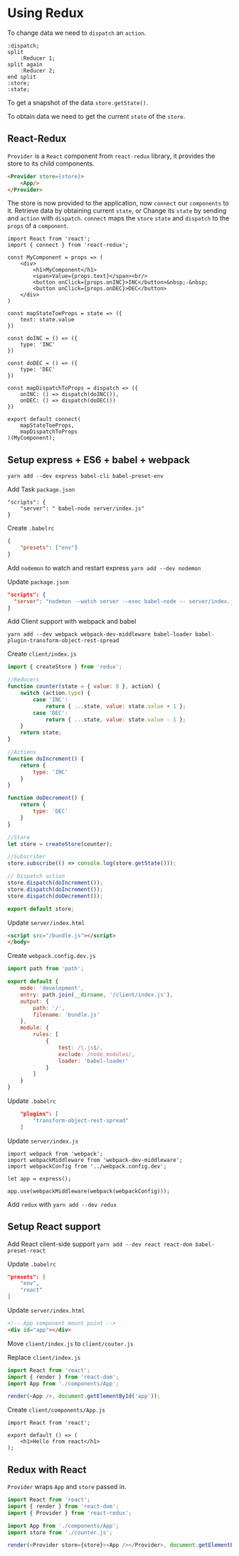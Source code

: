 # Using Redux
To change data we need to `dispatch` an `action`.

```plantuml
:dispatch;
split
    :Reducer 1;
split again 
    :Reducer 2;
end split
:store;
:state;
```

To get a snapshot of the data `store.getState()`.

To obtain data we need to get the current `state` of the `store`.

## React-Redux
`Provider` is a `React` component from `react-redux` library, it provides the store to its child components.

```html
<Provider store={store}>
    <App/>
</Provider>
```

The store is now provided to the application, now `connect` our `components` to it. Retrieve data by obtaining current `state`, or Change its `state` by sending and `action` with `dispatch`. `connect` maps the `store` `state` and `dispatch` to the `props` of a `component`.

```tsx
import React from 'react';
import { connect } from 'react-redux';

const MyComponent = props => (
    <div>
        <h1>MyComponent</h1>
        <span>Value={props.text}</span><br/>
        <button onClick={props.onINC}>INC</button>&nbsp;-&nbsp;
        <button onClick={props.onDEC}>DEC</button>
    </div>
)

const mapStateToeProps = state => ({
    text: state.value
})

const doINC = () => ({
    type: 'INC'
})

const doDEC = () => ({
    type: 'DEC'
})

const mapDispatchToProps = dispatch => ({
    onINC: () => dispatch(doINC()),
    onDEC: () => dispatch(doDEC())
})

export default connect(
    mapStateToeProps,
    mapDispatchToProps
)(MyComponent);
```

## Setup express + ES6 + babel + webpack
```
yarn add --dev express babel-cli babel-preset-env
```
Add Task `package.json`
```
"scripts": {
    "server": " babel-node server/index.js"
}
```
Create `.babelrc`
```json
{
    "presets": ["env"]
}
```

Add `nodemon` to watch and restart express
`yarn add --dev nodemon`

Update `package.json`
```json
"scripts": {
  "server": "nodemon --watch server --exec babel-node -- server/index.js"
}
```

Add Client support with webpack and babel

`yarn add --dev webpack webpack-dev-middleware babel-loader babel-plugin-transform-object-rest-spread`

Create `client/index.js`
```js
import { createStore } from 'redux';

//Reducers
function counter(state = { value: 0 }, action) {
    switch (action.type) {
        case 'INC':
            return { ...state, value: state.value + 1 };
        case 'DEC':
            return { ...state, value: state.value - 1 };
    }
    return state;
}

//Actions
function doIncrement() {
    return {
        type: 'INC'
    }
}

function doDecrement() {
    return {
        type: 'DEC'
    }
}

//Store
let store = createStore(counter);

//Subscriber
store.subscribe(() => console.log(store.getState()));

// Dispatch action
store.dispatch(doIncrement());
store.dispatch(doIncrement());
store.dispatch(doDecrement());

export default store;
```

Update `server/index.html`
```html
<script src="/bundle.js"></script>
</body>
```

Create `webpack.config.dev.js`
```js
import path from 'path';

export default {
    mode: 'development',
    entry: path.join(__dirname, '/client/index.js'),
    output: {
        path: '/',
        filename: 'bundle.js'
    },
    module: {
        rules: [
            {
                test: /\.js$/,
                exclude: /node_modules/,
                loader: 'babel-loader'
            }
        ]
    }
}
```

Update `.babelrc`
```json
    "plugins": [
        "transform-object-rest-spread"
    ]
```

Update `server/index.js`
```
import webpack from 'webpack';
import webpackMiddleware from 'webpack-dev-middleware';
import webpackConfig from '../webpack.config.dev';

let app = express();

app.use(webpackMiddleware(webpack(webpackConfig)));
```

Add `redux` with `yarn add --dev redux`

## Setup React support

Add React client-side support `yarn add --dev react react-dom babel-preset-react`

Update `.babelrc`
```json
"presets": [
    "env",
    "react"
]
```

Update `server/index.html`
```html
<!-- App component mount point -->
<div id="app"></div>
```

Move `client/index.js` to `client/couter.js`

Replace `client/index.js`
```js
import React from 'react';
import { render } from 'react-dom';
import App from './components/App';

render(<App />, document.getElementById('app'));
```

Create `client/components/App.js`
```
import React from 'react';

export default () => (
    <h1>Hello from react</h1>
);
```

## Redux with React
`Provider` wraps `App` and `store` passed in.

```js
import React from 'react';
import { render } from 'react-dom';
import { Provider } from 'react-redux';

import App from './components/App';
import store from './counter.js';

render(<Provider store={store}><App /></Provider>, document.getElementById('app'));
```